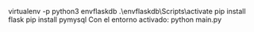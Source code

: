 virtualenv -p python3 envflaskdb
.\envflaskdb\Scripts\activate
pip install flask
pip install pymysql
Con el entorno activado: python main.py
